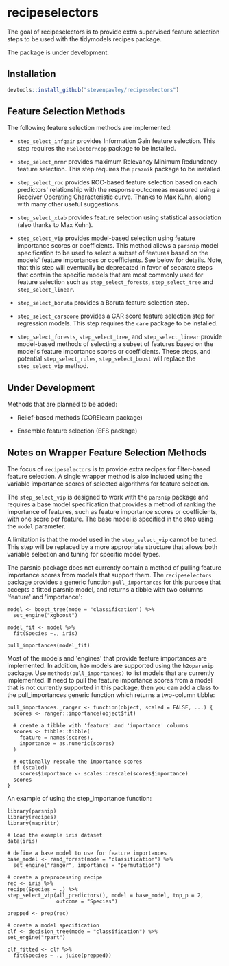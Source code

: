 # recipeselectors

The goal of recipeselectors is to provide extra supervised feature selection
steps to be used with the tidymodels recipes package.

The package is under development.

## Installation

``` r
devtools::install_github("stevenpawley/recipeselectors")
```

## Feature Selection Methods

The following feature selection methods are implemented:

- `step_select_infgain` provides Information Gain feature selection. This step
requires the `FSelectorRcpp` package to be installed.

- `step_select_mrmr` provides maximum Relevancy Minimum Redundancy feature
selection. This step requires the `praznik` package to be installed.

- `step_select_roc` provides ROC-based feature selection based on each
predictors' relationship with the response outcomeas measured using a Receiver
Operating Characteristic curve. Thanks to Max Kuhn, along with many other useful
suggestions.

- `step_select_xtab` provides feature selection using statistical association
(also thanks to Max Kuhn).

- `step_select_vip` provides model-based selection using feature importance
scores or coefficients. This method allows a `parsnip` model specification to be
used to select a subset of features based on the models' feature importances or
coefficients. See below for details. Note, that this step will eventually be
deprecated in favor of separate steps that contain the specific models that are
most commonly used for feature selection such as `step_select_forests`, 
`step_select_tree` and `step_select_linear`.

- `step_select_boruta` provides a Boruta feature selection step.

- `step_select_carscore` provides a CAR score feature selection step for
regression models. This step requires the `care` package to be installed.

- `step_select_forests`, `step_select_tree`, and `step_select_linear` provide
model-based methods of selecting a subset of features based on the model's
feature importance scores or coefficients. These steps, and potential
`step_select_rules`, `step_select_boost` will replace the `step_select_vip`
method.

## Under Development

Methods that are planned to be added:

- Relief-based methods (CORElearn package)

- Ensemble feature selection (EFS package)

## Notes on Wrapper Feature Selection Methods

The focus of `recipeselectors` is to provide extra recipes for filter-based 
feature selection. A single wrapper method is also included using the variable
importance scores of selected algorithms for feature selection.

The `step_select_vip` is designed to work with the `parsnip` package and
requires a base model specification that provides a method of ranking the
importance of features, such as feature importance scores or coefficients, with
one score per feature. The base model is specified in the step using the `model`
parameter.

A limitation is that the model used in the `step_select_vip` cannot be tuned.
This step will be replaced by a more appropriate structure that allows both
variable selection and tuning for specific model types.

The parsnip package does not currently contain a method of pulling feature 
importance scores from models that support them. The `recipeselectors` package
provides a generic function `pull_importances` for this purpose that accepts
a fitted parsnip model, and returns a tibble with two columns 'feature' and
'importance':

```
model <- boost_tree(mode = "classification") %>%
  set_engine("xgboost")

model_fit <- model %>% 
  fit(Species ~., iris)

pull_importances(model_fit)
```

Most of the models and 'engines' that provide feature importances are
implemented. In addition, `h2o` models are supported using the `h2oparsnip`
package. Use `methods(pull_importances)` to list models that are currently
implemented. If need to pull the feature importance scores from a model that is
not currently supported in this package, then you can add a class to the
pull_importances generic function which returns a two-column tibble:

```
pull_importances._ranger <- function(object, scaled = FALSE, ...) {
  scores <- ranger::importance(object$fit)

  # create a tibble with 'feature' and 'importance' columns
  scores <- tibble::tibble(
    feature = names(scores),
    importance = as.numeric(scores)
  )

  # optionally rescale the importance scores
  if (scaled)
    scores$importance <- scales::rescale(scores$importance)
  scores
}
```

An example of using the step_importance function:

```
library(parsnip)
library(recipes)
library(magrittr)

# load the example iris dataset
data(iris)

# define a base model to use for feature importances
base_model <- rand_forest(mode = "classification") %>%
  set_engine("ranger", importance = "permutation")

# create a preprocessing recipe
rec <- iris %>%
recipe(Species ~ .) %>%
step_select_vip(all_predictors(), model = base_model, top_p = 2,
                outcome = "Species")

prepped <- prep(rec)

# create a model specification
clf <- decision_tree(mode = "classification") %>%
set_engine("rpart")

clf_fitted <- clf %>%
  fit(Species ~ ., juice(prepped))
```
